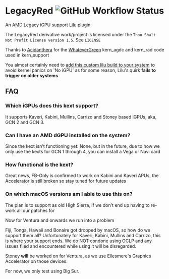 # LegacyRed ![GitHub Workflow Status](https://img.shields.io/github/actions/workflow/status/NootInc/LegacyRed/main.yml?branch=master&logo=github&style=for-the-badge)

An AMD Legacy iGPU support [Lilu](https://github.com/acidanthera/Lilu) plugin.

The LegacyRed derivative work/project is licensed under the `Thou Shalt Not Profit License version 1.5`. See `LICENSE`

Thanks to [Acidanthera](https://github.com/acidanthera) for the [WhateverGreen](https://github.com/acidanthera/WhateverGreen) kern_agdc and kern_rad code used in kern_support

You almost certainly need to [add this custom lilu build to your system](https://github.com/Zormeister/Lilu) to avoid kernel panics on 'No iGPU' as for some reason, Lilu's quirk **fails to trigger on older systems**

## FAQ

### Which iGPUs does this kext support?

It supports Kaveri, Kabini, Mullins, Carrizo and Stoney based iGPUs, aka, GCN 2 and GCN 3.

### Can I have an AMD dGPU installed on the system?

Since the kext isn't functioning yet: None, but in the future, due to how we only use the kexts for GCN 1 through 4, you can install a Vega or Navi card

### How functional is the kext?

Great news, FB-Only is confirmed to work on Kabini and Kaveri APUs, the Accelerator is still broken so stay tuned for future updates

### On which macOS versions am I able to use this on?

The plan is to support as old High Sierra, if we don't end up having to re-work all our patches for 

Now for Ventura and onwards we run into a problem

Fiji, Tonga, Hawaii and Bonaire got dropped by macOS, so how do we support them all?
Unfortunately for Kaveri, Kabini, Mullins and Carrizo, this is where your support ends.
We do NOT condone using OCLP and any issues filed and encountered while using it will be disregarded.

Stoney **will** be worked on for Ventura, as we use Ellesmere's Graphics Accelerator on those devices.

For now, we only test using Big Sur.
